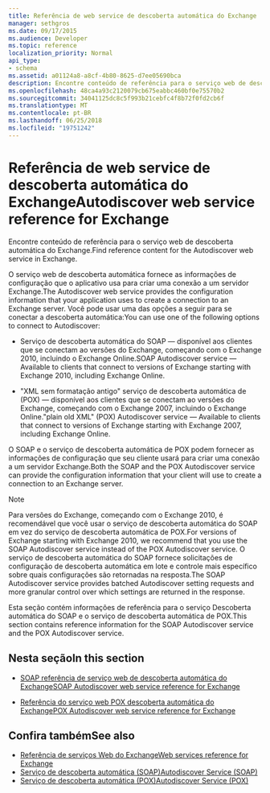 ```yaml
---
title: Referência de web service de descoberta automática do Exchange
manager: sethgros
ms.date: 09/17/2015
ms.audience: Developer
ms.topic: reference
localization_priority: Normal
api_type:
- schema
ms.assetid: a01124a8-a8cf-4b80-8625-d7ee05690bca
description: Encontre conteúdo de referência para o serviço web de descoberta automática do Exchange.
ms.openlocfilehash: 48ca4a93c2120079cb675eabbc460bf0e75570b2
ms.sourcegitcommit: 34041125dc8c5f993b21cebfc4f8b72f0fd2cb6f
ms.translationtype: MT
ms.contentlocale: pt-BR
ms.lasthandoff: 06/25/2018
ms.locfileid: "19751242"
---
```

# <a name="autodiscover-web-service-reference-for-exchange"></a><span data-ttu-id="be24f-103">Referência de web service de descoberta automática do Exchange</span><span class="sxs-lookup"><span data-stu-id="be24f-103">Autodiscover web service reference for Exchange</span></span>

<span data-ttu-id="be24f-104">Encontre conteúdo de referência para o serviço web de descoberta automática do Exchange.</span><span class="sxs-lookup"><span data-stu-id="be24f-104">Find reference content for the Autodiscover web service in Exchange.</span></span>
  
<span data-ttu-id="be24f-105">O serviço web de descoberta automática fornece as informações de configuração que o aplicativo usa para criar uma conexão a um servidor Exchange.</span><span class="sxs-lookup"><span data-stu-id="be24f-105">The Autodiscover web service provides the configuration information that your application uses to create a connection to an Exchange server.</span></span> <span data-ttu-id="be24f-106">Você pode usar uma das opções a seguir para se conectar a descoberta automática:</span><span class="sxs-lookup"><span data-stu-id="be24f-106">You can use one of the following options to connect to Autodiscover:</span></span>
  
- <span data-ttu-id="be24f-107">Serviço de descoberta automática do SOAP — disponível aos clientes que se conectam ao versões do Exchange, começando com o Exchange 2010, incluindo o Exchange Online.</span><span class="sxs-lookup"><span data-stu-id="be24f-107">SOAP Autodiscover service —Available to clients that connect to versions of Exchange starting with Exchange 2010, including Exchange Online.</span></span>
    
- <span data-ttu-id="be24f-108">"XML sem formatação antigo" serviço de descoberta automática de (POX) — disponível aos clientes que se conectam ao versões do Exchange, começando com o Exchange 2007, incluindo o Exchange Online.</span><span class="sxs-lookup"><span data-stu-id="be24f-108">"plain old XML" (POX) Autodiscover service — Available to clients that connect to versions of Exchange starting with Exchange 2007, including Exchange Online.</span></span> 
    
<span data-ttu-id="be24f-109">O SOAP e o serviço de descoberta automática de POX podem fornecer as informações de configuração que seu cliente usará para criar uma conexão a um servidor Exchange.</span><span class="sxs-lookup"><span data-stu-id="be24f-109">Both the SOAP and the POX Autodiscover service can provide the configuration information that your client will use to create a connection to an Exchange server.</span></span>
  
> [!NOTE]
> <span data-ttu-id="be24f-110">Para versões do Exchange, começando com o Exchange 2010, é recomendável que você usar o serviço de descoberta automática do SOAP em vez do serviço de descoberta automática de POX.</span><span class="sxs-lookup"><span data-stu-id="be24f-110">For versions of Exchange starting with Exchange 2010, we recommend that you use the SOAP Autodiscover service instead of the POX Autodiscover service.</span></span> <span data-ttu-id="be24f-111">O serviço de descoberta automática do SOAP fornece solicitações de configuração de descoberta automática em lote e controle mais específico sobre quais configurações são retornadas na resposta.</span><span class="sxs-lookup"><span data-stu-id="be24f-111">The SOAP Autodiscover service provides batched Autodiscover setting requests and more granular control over which settings are returned in the response.</span></span> 
  
<span data-ttu-id="be24f-112">Esta seção contém informações de referência para o serviço Descoberta automática do SOAP e o serviço de descoberta automática de POX.</span><span class="sxs-lookup"><span data-stu-id="be24f-112">This section contains reference information for the SOAP Autodiscover service and the POX Autodiscover service.</span></span>
  
## <a name="in-this-section"></a><span data-ttu-id="be24f-113">Nesta seção</span><span class="sxs-lookup"><span data-stu-id="be24f-113">In this section</span></span>
<span data-ttu-id="be24f-114"><a name="bk_InThisSection"> </a></span><span class="sxs-lookup"><span data-stu-id="be24f-114"></span></span>

- [<span data-ttu-id="be24f-115">SOAP referência de serviço web de descoberta automática do Exchange</span><span class="sxs-lookup"><span data-stu-id="be24f-115">SOAP Autodiscover web service reference for Exchange</span></span>](soap-autodiscover-web-service-reference-for-exchange.md)
    
- [<span data-ttu-id="be24f-116">Referência do serviço web POX descoberta automática do Exchange</span><span class="sxs-lookup"><span data-stu-id="be24f-116">POX Autodiscover web service reference for Exchange</span></span>](pox-autodiscover-web-service-reference-for-exchange.md)
    
## <a name="see-also"></a><span data-ttu-id="be24f-117">Confira também</span><span class="sxs-lookup"><span data-stu-id="be24f-117">See also</span></span>

- [<span data-ttu-id="be24f-118">Referência de serviços Web do Exchange</span><span class="sxs-lookup"><span data-stu-id="be24f-118">Web services reference for Exchange</span></span>](web-services-reference-for-exchange.md)
- [<span data-ttu-id="be24f-119">Serviço de descoberta automática (SOAP)</span><span class="sxs-lookup"><span data-stu-id="be24f-119">Autodiscover Service (SOAP)</span></span>](http://msdn.microsoft.com/library/e24d1a1f-0d20-4bd9-ae4c-9112ecacea78%28Office.15%29.aspx)
- [<span data-ttu-id="be24f-120">Serviço de descoberta automática (POX)</span><span class="sxs-lookup"><span data-stu-id="be24f-120">Autodiscover Service (POX)</span></span>](http://msdn.microsoft.com/library/13c54de3-a91c-4424-8732-99dd8f2162ec%28Office.15%29.aspx)
    

